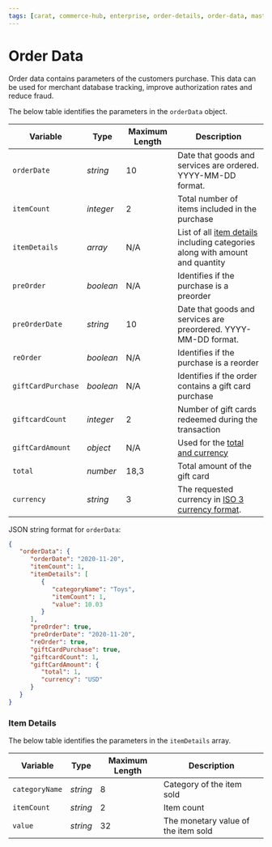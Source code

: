 ```yaml
---
tags: [carat, commerce-hub, enterprise, order-details, order-data, master-data, item-details]
---
```


# Order Data

Order data contains parameters of the customers purchase. This data can be used for merchant database tracking, improve authorization rates and reduce fraud.

<!--
type: tab
title: orderData
-->

The below table identifies the parameters in the `orderData` object.

| Variable | Type | Maximum Length | Description |
| -------- | -- | ------------ | ------------------ |
| `orderDate` | *string* | 10 | Date that goods and services are ordered. YYYY-MM-DD format. |
| `itemCount` | *integer* | 2 | Total number of items included in the purchase |
| `itemDetails` | *array* | N/A | List of all [item details](#item-details) including categories along with amount and quantity |
| `preOrder` | *boolean* | N/A | Identifies if the purchase is a preorder |
| `preOrderDate` | *string* | 10 | Date that goods and services are preordered. YYYY-MM-DD format. |
| `reOrder` | *boolean* | N/A | Identifies if the purchase is a reorder |
| `giftCardPurchase` | *boolean* | N/A| Identifies if the order contains a gift card purchase |
| `giftcardCount`  | *integer* | 2 | Number of gift cards redeemed during the transaction |
| `giftCardAmount` | *object* | N/A | Used for the [total and currency](?path=docs/Resources/Master-Data/Amount-Components.md) |
| `total` | *number* | 18,3 | Total amount of the gift card |
| `currency` | *string* | 3 | The requested currency in [ISO 3 currency format](?path=docs/Resources/Master-Data/Currency-Code.md).|


<!--
type: tab
title: JSON Example 
-->

JSON string format for `orderData`:

```json
{
   "orderData": {
      "orderDate": "2020-11-20",
      "itemCount": 1,
      "itemDetails": [
         {
            "categoryName": "Toys",
            "itemCount": 1,
            "value": 10.03
         }
      ],
      "preOrder": true,
      "preOrderDate": "2020-11-20",
      "reOrder": true,
      "giftCardPurchase": true,
      "giftcardCount": 1,
      "giftCardAmount": {
         "total": 1,
         "currency": "USD"
      }
   }
}
```


<!-- type: tab-end -->

### Item Details

The below table identifies the parameters in the `itemDetails` array.

| Variable | Type | Maximum Length | Description |
| -------- | -- | ------------ | ------------------ |
| `categoryName` | *string* | 8 | Category of the item sold |
| `itemCount` | *string* | 2 | Item count |
| `value` | *string* | 32 | The monetary value of the item sold |


